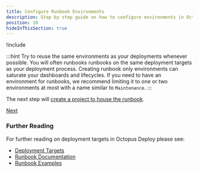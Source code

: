 ```yaml
---
title: Configure Runbook Environments
description: Step by step guide on how to configure environments in Octopus Deploy.
position: 10
hideInThisSection: true
---
```


!include <creating-environments>

:::hint
Try to reuse the same environments as your deployments whenever possible.  You will often runbooks runbooks on the same deployment targets as your deployment process.  Creating runbook only environments can saturate your dashboards and lifecycles.  If you need to have an environment for runbooks, we recommend limiting it to one or two environments at most with a name similar to `Maintenance`.
:::

The next step will [create a project to house the runbook](docs/getting-started/first-runbook-run/create-runbook-projects.md).

<span><a class="btn btn-success" href="/docs/getting-started/first-runbook-run/create-runbook-projects">Next</a></span>

### Further Reading

For further reading on deployment targets in Octopus Deploy please see:

- [Deployment Targets](/docs/infrastructure/deployment-targets/index.md)
- [Runbook Documentation](/docs/runbooks/index.md)
- [Runbook Examples](/docs/runbooks/runbook-examples/index.md)
